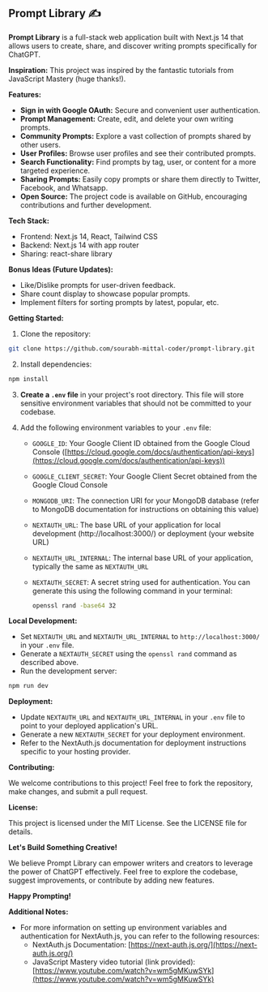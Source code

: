 ## Prompt Library ✍️

**Prompt Library** is a full-stack web application built with Next.js 14 that allows users to create, share, and discover writing prompts specifically for ChatGPT.

**Inspiration:** This project was inspired by the fantastic tutorials from JavaScript Mastery (huge thanks!).

**Features:**

- **Sign in with Google OAuth:** Secure and convenient user authentication.
- **Prompt Management:** Create, edit, and delete your own writing prompts.
- **Community Prompts:** Explore a vast collection of prompts shared by other users.
- **User Profiles:** Browse user profiles and see their contributed prompts.
- **Search Functionality:** Find prompts by tag, user, or content for a more targeted experience.
- **Sharing Prompts:** Easily copy prompts or share them directly to Twitter, Facebook, and Whatsapp.
- **Open Source:** The project code is available on GitHub, encouraging contributions and further development.

**Tech Stack:**

- Frontend: Next.js 14, React, Tailwind CSS
- Backend: Next.js 14 with app router
- Sharing: react-share library

**Bonus Ideas (Future Updates):**

- Like/Dislike prompts for user-driven feedback.
- Share count display to showcase popular prompts.
- Implement filters for sorting prompts by latest, popular, etc.

**Getting Started:**

1. Clone the repository:

```bash
git clone https://github.com/sourabh-mittal-coder/prompt-library.git
```

2. Install dependencies:

```bash
npm install
```

3. **Create a `.env` file** in your project's root directory. This file will store sensitive environment variables that should not be committed to your codebase.

4. Add the following environment variables to your `.env` file:

   - `GOOGLE_ID`: Your Google Client ID obtained from the Google Cloud Console ([https://cloud.google.com/docs/authentication/api-keys](https://cloud.google.com/docs/authentication/api-keys))
   - `GOOGLE_CLIENT_SECRET`: Your Google Client Secret obtained from the Google Cloud Console
   - `MONGODB_URI`: The connection URI for your MongoDB database (refer to MongoDB documentation for instructions on obtaining this value)
   - `NEXTAUTH_URL`: The base URL of your application for local development (http://localhost:3000/) or deployment (your website URL)
   - `NEXTAUTH_URL_INTERNAL`: The internal base URL of your application, typically the same as `NEXTAUTH_URL`
   - `NEXTAUTH_SECRET`: A secret string used for authentication. You can generate this using the following command in your terminal:

     ```bash
     openssl rand -base64 32
     ```

**Local Development:**

- Set `NEXTAUTH_URL` and `NEXTAUTH_URL_INTERNAL` to `http://localhost:3000/` in your `.env` file.
- Generate a `NEXTAUTH_SECRET` using the `openssl rand` command as described above.
- Run the development server:

```bash
npm run dev
```

**Deployment:**

- Update `NEXTAUTH_URL` and `NEXTAUTH_URL_INTERNAL` in your `.env` file to point to your deployed application's URL.
- Generate a new `NEXTAUTH_SECRET` for your deployment environment.
- Refer to the NextAuth.js documentation for deployment instructions specific to your hosting provider.

**Contributing:**

We welcome contributions to this project! Feel free to fork the repository, make changes, and submit a pull request.

**License:**

This project is licensed under the MIT License. See the LICENSE file for details.

**Let's Build Something Creative!**

We believe Prompt Library can empower writers and creators to leverage the power of ChatGPT effectively. Feel free to explore the codebase, suggest improvements, or contribute by adding new features.

**Happy Prompting!**

**Additional Notes:**

- For more information on setting up environment variables and authentication for NextAuth.js, you can refer to the following resources:
  - NextAuth.js Documentation: [https://next-auth.js.org/](https://next-auth.js.org/)
  - JavaScript Mastery video tutorial (link provided): [https://www.youtube.com/watch?v=wm5gMKuwSYk](https://www.youtube.com/watch?v=wm5gMKuwSYk)
